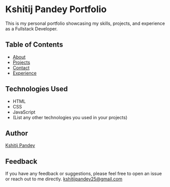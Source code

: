 # Kshitij Pandey Portfolio

This is my personal portfolio showcasing my skills, projects, and experience as a Fullstack Developer.

## Table of Contents

- [About](#about)
- [Projects](#projects)
- [Contact](#contact)
- [Experience](#experience)


## Technologies Used

- HTML
- CSS
- JavaScript
- (List any other technologies you used in your projects)

## Author

[Kshitij Pandey](https://github.com/pandey22)

## Feedback

If you have any feedback or suggestions, please feel free to open an issue or reach out to me directly.
kshitijpandey25@gmail.com


